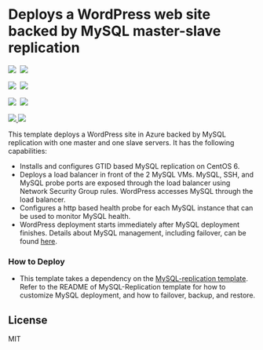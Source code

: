 # Deploys a WordPress web site backed by MySQL master-slave replication

<IMG SRC="https://azbotstorage.blob.core.windows.net/badges/wordpress-mysql-replication/PublicLastTestDate.svg" />&nbsp;
<IMG SRC="https://azbotstorage.blob.core.windows.net/badges/wordpress-mysql-replication/PublicDeployment.svg" />&nbsp;

<IMG SRC="https://azbotstorage.blob.core.windows.net/badges/wordpress-mysql-replication/FairfaxLastTestDate.svg" />&nbsp;
<IMG SRC="https://azbotstorage.blob.core.windows.net/badges/wordpress-mysql-replication/FairfaxDeployment.svg" />&nbsp;

<IMG SRC="https://azbotstorage.blob.core.windows.net/badges/wordpress-mysql-replication/BestPracticeResult.svg" />&nbsp;
<IMG SRC="https://azbotstorage.blob.core.windows.net/badges/wordpress-mysql-replication/CredScanResult.svg" />&nbsp;

<a href="https://portal.azure.com/#create/Microsoft.Template/uri/https%3A%2F%2Fraw.githubusercontent.com%2FAzure%2Fazure-quickstart-templates%2Fmaster%2Fwordpress-mysql-replication%2Fazuredeploy.json" target="_blank">
  <img src="http://azuredeploy.net/deploybutton.png"/>
</a>
<a href="http://armviz.io/#/?load=https%3A%2F%2Fraw.githubusercontent.com%2FAzure%2Fazure-quickstart-templates%2Fmaster%2Fwordpress-mysql-replication%2Fazuredeploy.json" target="_blank">
  <img src="http://armviz.io/visualizebutton.png"/>
</a>

This template deploys a WordPress site in Azure backed by MySQL replication with one master and one slave servers.  It has the following capabilities:

- Installs and configures GTID based MySQL replication on CentOS 6.
- Deploys a load balancer in front of the 2 MySQL VMs.  MySQL, SSH, and MySQL probe ports are exposed through the load balancer using Network Security Group rules.  WordPress accesses MySQL through the load balancer.
- Configures a http based health probe for each MySQL instance that can be used to monitor MySQL health.
- WordPress deployment starts immediately after MySQL deployment finishes.  Details about MySQL management, including failover, can be found [here](https://github.com/Azure/azure-quickstart-templates/tree/master/mysql-replication).

### How to Deploy
* This template takes a dependency on the [MySQL-replication template](https://github.com/Azure/azure-quickstart-templates/tree/master/mysql-replication). Refer to the README of MySQL-Replication template for how to customize MySQL deployment, and how to failover, backup, and restore.



License
----

MIT

